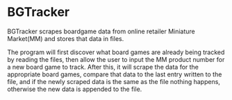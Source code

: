 # BGTracker
BGTracker scrapes boardgame data from online retailer Miniature Market(MM) and stores that data in files.

The program will first discover what board games are already being tracked by reading the files, then allow the user to input the MM product number for a new board game to track. After this, it will scrape the data for the appropriate board games, compare that data to the last entry written to the file, and if the newly scraped data is the same as the file nothing happens, otherwise the new data is appended to the file. 